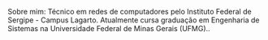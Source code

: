 Sobre mim: Técnico em redes de computadores pelo Instituto Federal de Sergipe - Campus Lagarto. Atualmente cursa graduação em Engenharia de Sistemas na Universidade Federal de Minas Gerais (UFMG)..
